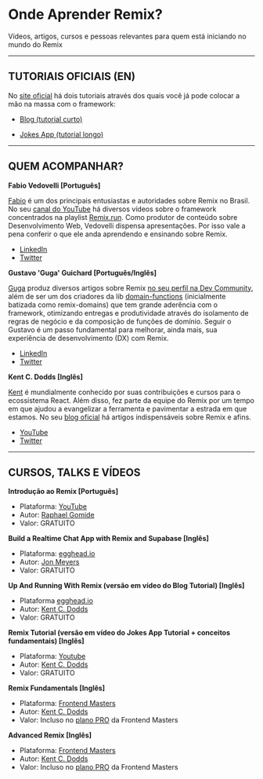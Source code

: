 # Onde Aprender Remix?

Vídeos, artigos, cursos e pessoas relevantes para quem está iniciando no mundo do Remix

-----

## TUTORIAIS OFICIAIS (EN)

No [site oficial](https://remix.run/) há dois tutoriais através dos quais você já pode colocar a mão na massa com o framework:

- [Blog (tutorial curto)](https://remix.run/docs/en/v1/tutorials/blog)

- [Jokes App (tutorial longo)](https://remix.run/docs/en/v1/tutorials/jokes)

-----

## QUEM ACOMPANHAR?

**Fabio Vedovelli [Português]**

[Fabio](https://github.com/vedovelli) é um dos principais entusiastas e autoridades sobre Remix no Brasil. No seu [canal do YouTube](https://www.youtube.com/@vedovelli) há diversos vídeos sobre o framework concentrados na playlist [Remix.run](https://www.youtube.com/watch?v=sO3DI3PcncM&list=PLFJmwzuHdBRRtyT_87aCtK7n8FTPmDbES). Como produtor de conteúdo sobre Desenvolvimento Web, Vedovelli dispensa apresentações. Por isso vale a pena conferir o que ele anda aprendendo e ensinando sobre Remix.
- [LinkedIn](https://www.linkedin.com/in/vedovelli/)
- [Twitter](https://twitter.com/vedovelli74)

**Gustavo 'Guga' Guichard [Português/Inglês]**

[Guga](https://github.com/gustavoguichard) produz diversos artigos sobre Remix [no seu perfil na Dev Community](https://dev.to/gugaguichard), além de ser um dos criadores da lib [domain-functions](https://github.com/seasonedcc/domain-functions) (inicialmente batizada como remix-domains) que tem grande aderência com o framework, otimizando entregas e produtividade através do isolamento de regras de negócio e da composição de funções de domínio. Seguir o Gustavo é um passo fundamental para melhorar, ainda mais, sua experiência de desenvolvimento (DX) com Remix.
- [LinkedIn](https://www.linkedin.com/in/gustavo-guichard/)
- [Twitter](https://twitter.com/gustavoguichard)

**Kent C. Dodds [Inglês]**

[Kent](https://github.com/kentcdodds) é mundialmente conhecido por suas contribuições e cursos para o ecossistema React. Além disso, fez parte da equipe do Remix por um tempo em que ajudou a evangelizar a ferramenta e pavimentar a estrada em que estamos. No seu [blog oficial](https://kentcdodds.com/blog) há artigos indispensáveis sobre Remix e afins.
- [YouTube](https://youtube.com/c/KentCDodds-vids/videos)
- [Twitter](https://twitter.com/kentcdodds)

-----

## CURSOS, TALKS E VÍDEOS

**Introdução ao Remix [Português]**
- Plataforma: [YouTube](https://www.youtube.com/watch?v=KbxhtkmNH1I)
- Autor: [Raphael Gomide](https://github.com/rrgomide)
- Valor: GRATUITO

**Build a Realtime Chat App with Remix and Supabase [Inglês]**
- Plataforma: [egghead.io](https://egghead.io/courses/build-a-realtime-chat-app-with-remix-and-supabase-d36e2618)
- Autor: [Jon Meyers](https://github.com/dijonmusters)
- Valor: GRATUITO

**Up And Running With Remix (versão em vídeo do Blog Tutorial) [Inglês]**
- Plataforma [egghead.io](https://egghead.io/courses/up-and-running-with-remix-b82b6bb6)
- Autor: [Kent C. Dodds](https://github.com/kentcdodds)
- Valor: GRATUITO

**Remix Tutorial (versão em vídeo do Jokes App Tutorial + conceitos fundamentais) [Inglês]**
- Plataforma: [Youtube](https://www.youtube.com/watch?v=hsIWJpuxNj0)
- Autor: [Kent C. Dodds](https://github.com/kentcdodds)
- Valor: GRATUITO

**Remix Fundamentals [Inglês]**
- Plataforma: [Frontend Masters](https://frontendmasters.com/courses/remix/)
- Autor: [Kent C. Dodds](https://github.com/kentcdodds)
- Valor: Incluso no [plano PRO](https://frontendmasters.com/join/) da Frontend Masters

**Advanced Remix [Inglês]**
- Plataforma: [Frontend Masters](https://frontendmasters.com/courses/advanced-remix/)
- Autor: [Kent C. Dodds](https://github.com/kentcdodds)
- Valor: Incluso no [plano PRO](https://frontendmasters.com/join/) da Frontend Masters
